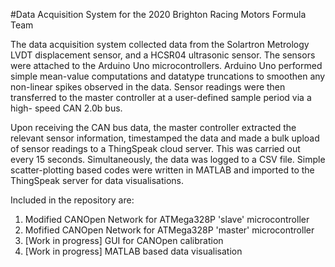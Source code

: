 #Data Acquisition System for the 2020 Brighton Racing Motors Formula Team

The data acquisition system collected data from the Solartron Metrology LVDT displacement sensor, and a HCSR04 ultrasonic sensor. The sensors were attached to the Arduino Uno microcontrollers. Arduino Uno performed simple mean-value computations and datatype truncations to smoothen any non-linear spikes observed in the data. Sensor readings were then transferred to the master controller at a user-defined sample period via a high- speed CAN 2.0b bus.

Upon receiving the CAN bus data, the master controller extracted the relevant sensor information, timestamped the data and made a bulk upload of sensor readings to a ThingSpeak cloud server. This was carried out every 15 seconds. Simultaneously, the data was logged to a CSV file. Simple scatter-plotting based codes were written in MATLAB and imported to the ThingSpeak server for data visualisations.

Included in the repository are:
1. Modified CANOpen Network for ATMega328P 'slave' microcontroller
2. Mofified CANOpen Network for ATMega328P 'master' microcontroller
3. [Work in progress] GUI for CANOpen calibration
4. [Work in progress] MATLAB based data visualisation


